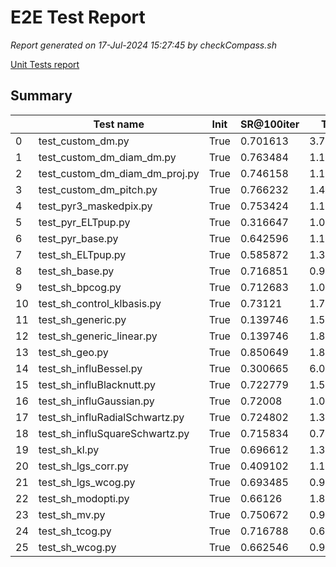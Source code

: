 # E2E Test Report

*Report generated on 17-Jul-2024 15:27:45 by checkCompass.sh*

[Unit Tests report](report_unit_test.html)

## Summary

|    | Test name                      | Init   |   SR@100iter |   T Init |     T Loop |
|----|--------------------------------|--------|--------------|----------|------------|
|  0 | test_custom_dm.py              | True   |     0.701613 | 3.76084  | 0.00143095 |
|  1 | test_custom_dm_diam_dm.py      | True   |     0.763484 | 1.16968  | 0.00116234 |
|  2 | test_custom_dm_diam_dm_proj.py | True   |     0.746158 | 1.11755  | 0.00128359 |
|  3 | test_custom_dm_pitch.py        | True   |     0.766232 | 1.41385  | 0.00107935 |
|  4 | test_pyr3_maskedpix.py         | True   |     0.753424 | 1.16688  | 0.00481052 |
|  5 | test_pyr_ELTpup.py             | True   |     0.316647 | 1.0833   | 0.00367195 |
|  6 | test_pyr_base.py               | True   |     0.642596 | 1.1546   | 0.00289161 |
|  7 | test_sh_ELTpup.py              | True   |     0.585872 | 1.36746  | 0.00161077 |
|  8 | test_sh_base.py                | True   |     0.716851 | 0.903901 | 0.00139268 |
|  9 | test_sh_bpcog.py               | True   |     0.712683 | 1.01741  | 0.00255833 |
| 10 | test_sh_control_klbasis.py     | True   |     0.73121  | 1.7189   | 0.00110954 |
| 11 | test_sh_generic.py             | True   |     0.139746 | 1.53561  | 0.0018643  |
| 12 | test_sh_generic_linear.py      | True   |     0.139746 | 1.83555  | 0.00137516 |
| 13 | test_sh_geo.py                 | True   |     0.850649 | 1.84909  | 0.00111071 |
| 14 | test_sh_influBessel.py         | True   |     0.300665 | 6.01456  | 0.00128811 |
| 15 | test_sh_influBlacknutt.py      | True   |     0.722779 | 1.50948  | 0.00116999 |
| 16 | test_sh_influGaussian.py       | True   |     0.72008  | 1.07743  | 0.00176359 |
| 17 | test_sh_influRadialSchwartz.py | True   |     0.724802 | 1.3086   | 0.001159   |
| 18 | test_sh_influSquareSchwartz.py | True   |     0.715834 | 0.778563 | 0.00109064 |
| 19 | test_sh_kl.py                  | True   |     0.696612 | 1.37635  | 0.00102594 |
| 20 | test_sh_lgs_corr.py            | True   |     0.409102 | 1.12256  | 0.00141492 |
| 21 | test_sh_lgs_wcog.py            | True   |     0.693485 | 0.905136 | 0.00134677 |
| 22 | test_sh_modopti.py             | True   |     0.66126  | 1.82716  | 0.00107914 |
| 23 | test_sh_mv.py                  | True   |     0.750672 | 0.916178 | 0.0012207  |
| 24 | test_sh_tcog.py                | True   |     0.716788 | 0.602002 | 0.00117781 |
| 25 | test_sh_wcog.py                | True   |     0.662546 | 0.951986 | 0.00113131 |